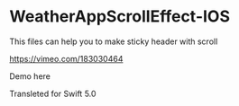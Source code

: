 # WeatherAppScrollEffect-IOS
This files can help you to make sticky header with scroll 

https://vimeo.com/183030464 

Demo here 

Transleted for Swift 5.0
